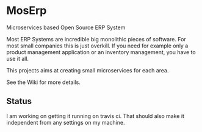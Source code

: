 # MosErp
Microservices based Open Source ERP System

Most ERP Systems are incredible big monolithic pieces of software.
For most small companies this is just overkill. If you need for example only a product management application or an inventory management, you have to use it all.

This projects aims at creating small microservices for each area.

See the Wiki for more details.

## Status
I am working on getting it running on travis ci. That should also make it independent from any settings on my machine.


